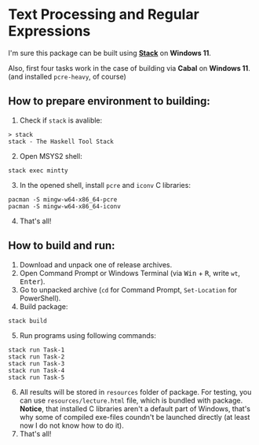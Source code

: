 # Text Processing and Regular Expressions

I'm sure this package can be built using [**Stack**](https://get.haskellstack.org/stable/windows-x86_64-installer.exe) on **Windows 11**.

Also, first four tasks work in the case of building via **Cabal** on **Windows 11**. (and installed `pcre-heavy`, of course)

## How to prepare environment to building:
1. Check if `stack` is avalible:
```
> stack
stack - The Haskell Tool Stack
```
2. Open MSYS2 shell:
```
stack exec mintty
```
3. In the opened shell, install `pcre` and `iconv` C libraries:
```
pacman -S mingw-w64-x86_64-pcre
pacman -S mingw-w64-x86_64-iconv
```
4. That's all!

## How to build and run:
1. Download and unpack one of release archives.
2. Open Command Prompt or Windows Terminal (via <kbd>Win</kbd> + <kbd>R</kbd>, write `wt`, <kbd>Enter</kbd>).
3. Go to unpacked archive (`cd` for Command Prompt, `Set-Location` for PowerShell).
4. Build package:
```
stack build
```
5. Run programs using following commands:
```
stack run Task-1
stack run Task-2
stack run Task-3
stack run Task-4
stack run Task-5
```
6. All results will be stored in `resources` folder of package. For testing, you can use `resources/lecture.html` file, which is bundled with package. **Notice**, that installed C libraries aren't a default part of Windows, that's why some of compiled exe-files coundn't be launched directly (at least now I do not know how to do it).
7. That's all!